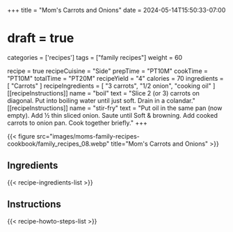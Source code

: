 +++
title = "Mom's Carrots and Onions"
date = 2024-05-14T15:50:33-07:00
# draft = true
categories = ['recipes']
tags = ["family recipes"]
weight = 60

recipe = true
recipeCuisine = "Side"
prepTime = "PT10M"
cookTime = "PT10M"
totalTime = "PT20M"
recipeYield = "4"
calories = 70
ingredients = [
  "Carrots"
]
recipeIngredients = [
  "3 carrots",
  "1/2 onion",
  "cooking oil"
]
[[recipeInstructions]]
  name = "boil"
  text = "Slice 2 (or 3) carrots on diagonal. Put into boiling water until just soft. Drain in a colandar."
[[recipeInstructions]]
  name = "stir-fry"
  text = "Put oil in the same pan (now empty). Add ½ thin sliced onion. Saute until Soft & browning. Add cooked carrots to onion pan. Cook together briefly."
+++

{{< figure src="images/moms-family-recipes-cookbook/family_recipes_08.webp" title="Mom's Carrots and Onions" >}}

## Ingredients
{{< recipe-ingredients-list >}}

## Instructions
{{< recipe-howto-steps-list >}}
